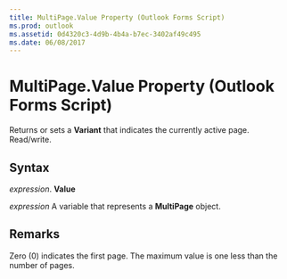 ```yaml
---
title: MultiPage.Value Property (Outlook Forms Script)
ms.prod: outlook
ms.assetid: 0d4320c3-4d9b-4b4a-b7ec-3402af49c495
ms.date: 06/08/2017
---
```



# MultiPage.Value Property (Outlook Forms Script)

Returns or sets a  **Variant** that indicates the currently active page. Read/write.


## Syntax

 _expression_. **Value**

 _expression_ A variable that represents a  **MultiPage** object.


## Remarks

Zero (0) indicates the first page. The maximum value is one less than the number of pages.


